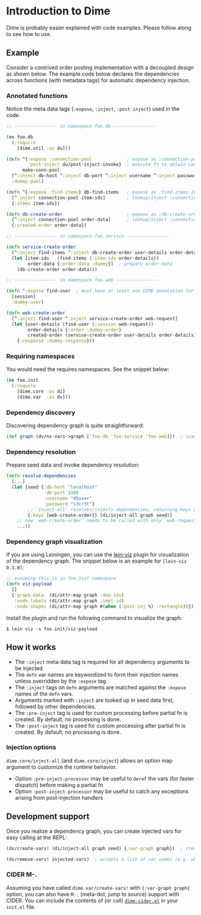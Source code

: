 # Introduction to Dime

Dime is probably easier explained with code examples. Please follow along to see how to use.


## Example

Consider a contrived order posting implementation with a decoupled design as shown below. The example code
below declares the dependencies across functions (with metadata tags) for automatic dependency injection.


### Annotated functions

Notice the meta data tags (`:expose`, `:inject`, `:post-inject`) used in the code.

```clojure
;; ---------------- in namespace foo.db ----------------

(ns foo.db
  (:require
    [dime.util :as du]))

(defn ^{:expose :connection-pool             ; expose as :connection-pool in dependency graph
        :post-inject du/post-inject-invoke}  ; execute fn to obtain connection-pool
      make-conn-pool
  [^:inject db-host ^:inject db-port ^:inject username ^:inject password]
  :dummy-pool)

(defn ^{:expose :find-items} db-find-items   ; expose as :find-items in dependency graph
  [^:inject connection-pool item-ids]        ; lookup/inject :connection-pool from dependency graph
  {:items item-ids})

(defn db-create-order                        ; expose as :db-create-order in dependency graph
  [^:inject connection-pool order-data]      ; lookup/inject :connection-pool from dependency graph
  {:created-order order-data})

;; ---------------- in namespace foo.service ----------------

(defn service-create-order
  [^:inject find-items ^:inject db-create-order user-details order-details]
  (let [item-ids   (find-items (:item-ids order-details))
        order-data {:order-data :dummy}]  ; prepare order-data
    (db-create-order order-data)))

;; ---------------- in namespace foo.web ----------------

(defn ^:expose find-user  ; must have at least one DIME annotation for dependency discovery
  [session]
  :dummy-user)

(defn web-create-order
  [^:inject find-user ^:inject service-create-order web-request]
  (let [user-details (find-user (:session web-request))
        order-details {:order :dummy-order}
        created-order (service-create-order user-details order-details)]
    {:response :dummy-response}))
```


### Requiring namespaces

You would need the requires namespaces. See the snippet below:

```clojure
(ns foo.init
  (:require
    [dime.core :as di]
    [dime.var  :as dv]))
```


### Dependency discovery

Discovering dependency graph is quite straightforward:

```clojure
(def graph (dv/ns-vars->graph ['foo.db 'foo.service 'foo.web]))  ; scan namespaces for injectable vars
```


### Dependency resolution

Prepare seed data and invoke dependency resolution:

```clojure
(defn resolve-dependencies
  [...]
  (let [seed {:db-host "localhost"
              :db-port 3306
              :username "dbuser"
              :password "s3cr3t"}
        ;; `inject-all` resolves/injects dependencies, returning keys associated with partial functions
        {:keys [web-create-order]} (di/inject-all graph seed)]
    ;; now `web-create-order` needs to be called with only `web-request`
    ...))
```


### Dependency graph visualization

If you are using Leiningen, you can use the [lein-viz](https://github.com/kumarshantanu/lein-viz) plugin for
visualization of the dependency graph. The snippet below is an example for `[lein-viz 0.3.0]`:

```clojure
;; assuming this is in foo.init namespace
(defn viz-payload
  []
  {:graph-data  (di/attr-map graph :dep-ids)
   :node-labels (di/attr-map graph :impl-id)
   :node-shapes (di/attr-map graph #(when (:post-inj %) :rectangle))})
```

Install the plugin and run the following command to visualize the graph:

```
$ lein viz -s foo.init/viz-payload
```


## How it works

* The `:inject` meta data tag is required for all dependency arguments to be injected.
* The `defn` var names are keywordized to form their injection names unless overridden by the `:expose` tag.
* The `:inject` tags on `defn` arguments are matched against the `:expose` names of the `defn` vars.
* Arguments marked with `:inject` are looked up in seed data first, followed by other dependencies.
* The `:pre-inject` tag is used for custom processing before partial fn is created. By default, no processing is done.
* The `:post-inject` tag is used for custom processing after partial fn is created. By default, no processing is done.


### Injection options

`dime.core/inject-all` (and `dime.core/inject`) allows an option map argument to customize the runtime behavior.

* Option `:pre-inject-processor` may be useful to `deref` the vars (for faster dispatch) before making a partial fn
* Option `:post-inject-processor` may be useful to catch any exceptions arising from post-injection handlers


## Development support

Once you realize a dependency graph, you can create injected vars for easy calling at the REPL:

```clojure
(dv/create-vars! (di/inject-all graph seed) {:var-graph graph})  ; create injected vars

(dv/remove-vars! injected-vars)  ; accepts a list of var names (e.g. what create-vars! returns)
```

### CIDER M-.

Assuming you have called `dime.var/create-vars!` with `{:var-graph graph}` option, you can also have `M-.` (meta-dot,
jump to source) support with CIDER. You can include the contents of (or call) [`dime-cider.el`](dime-cider.el) in your
`init.el` file.
